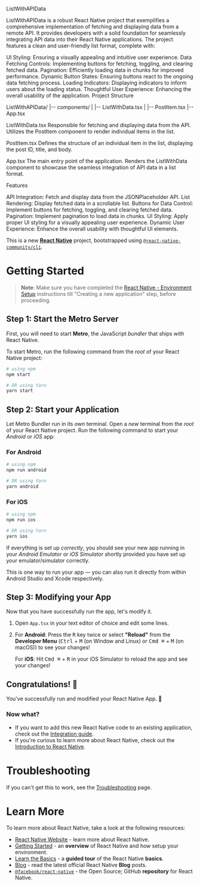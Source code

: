 
ListWithAPIData

ListWithAPIData is a robust React Native project that exemplifies a comprehensive implementation of fetching and displaying data from a remote API. It provides developers with a solid foundation for seamlessly integrating API data into their React Native applications. The project features a clean and user-friendly list format, complete with:

UI Styling: Ensuring a visually appealing and intuitive user experience.
Data Fetching Controls: Implementing buttons for fetching, toggling, and clearing fetched data.
Pagination: Efficiently loading data in chunks for improved performance.
Dynamic Button States: Ensuring buttons react to the ongoing data fetching process.
Loading Indicators: Displaying indicators to inform users about the loading status.
Thoughtful User Experience: Enhancing the overall usability of the application.
Project Structure

ListWithAPIData/
|-- components/
| |-- ListWithData.tsx
| |-- PostItem.tsx
|-- App.tsx



ListWithData.tsx
Responsible for fetching and displaying data from the API. Utilizes the PostItem component to render individual items in the list.

PostItem.tsx
Defines the structure of an individual item in the list, displaying the post ID, title, and body.

App.tsx
The main entry point of the application. Renders the ListWithData component to showcase the seamless integration of API data in a list format.

Features

API Integration: Fetch and display data from the JSONPlaceholder API.
List Rendering: Display fetched data in a scrollable list.
Buttons for Data Control: Implement buttons for fetching, toggling, and clearing fetched data.
Pagination: Implement pagination to load data in chunks.
UI Styling: Apply proper UI styling for a visually appealing user experience.
Dynamic User Experience: Enhance the overall usability with thoughtful UI elements.




This is a new [**React Native**](https://reactnative.dev) project, bootstrapped using [`@react-native-community/cli`](https://github.com/react-native-community/cli).

# Getting Started

>**Note**: Make sure you have completed the [React Native - Environment Setup](https://reactnative.dev/docs/environment-setup) instructions till "Creating a new application" step, before proceeding.

## Step 1: Start the Metro Server

First, you will need to start **Metro**, the JavaScript _bundler_ that ships _with_ React Native.

To start Metro, run the following command from the _root_ of your React Native project:

```bash
# using npm
npm start

# OR using Yarn
yarn start
```

## Step 2: Start your Application

Let Metro Bundler run in its _own_ terminal. Open a _new_ terminal from the _root_ of your React Native project. Run the following command to start your _Android_ or _iOS_ app:

### For Android

```bash
# using npm
npm run android

# OR using Yarn
yarn android
```

### For iOS

```bash
# using npm
npm run ios

# OR using Yarn
yarn ios
```

If everything is set up _correctly_, you should see your new app running in your _Android Emulator_ or _iOS Simulator_ shortly provided you have set up your emulator/simulator correctly.

This is one way to run your app — you can also run it directly from within Android Studio and Xcode respectively.

## Step 3: Modifying your App

Now that you have successfully run the app, let's modify it.

1. Open `App.tsx` in your text editor of choice and edit some lines.
2. For **Android**: Press the <kbd>R</kbd> key twice or select **"Reload"** from the **Developer Menu** (<kbd>Ctrl</kbd> + <kbd>M</kbd> (on Window and Linux) or <kbd>Cmd ⌘</kbd> + <kbd>M</kbd> (on macOS)) to see your changes!

   For **iOS**: Hit <kbd>Cmd ⌘</kbd> + <kbd>R</kbd> in your iOS Simulator to reload the app and see your changes!

## Congratulations! :tada:

You've successfully run and modified your React Native App. :partying_face:

### Now what?

- If you want to add this new React Native code to an existing application, check out the [Integration guide](https://reactnative.dev/docs/integration-with-existing-apps).
- If you're curious to learn more about React Native, check out the [Introduction to React Native](https://reactnative.dev/docs/getting-started).

# Troubleshooting

If you can't get this to work, see the [Troubleshooting](https://reactnative.dev/docs/troubleshooting) page.

# Learn More

To learn more about React Native, take a look at the following resources:

- [React Native Website](https://reactnative.dev) - learn more about React Native.
- [Getting Started](https://reactnative.dev/docs/environment-setup) - an **overview** of React Native and how setup your environment.
- [Learn the Basics](https://reactnative.dev/docs/getting-started) - a **guided tour** of the React Native **basics**.
- [Blog](https://reactnative.dev/blog) - read the latest official React Native **Blog** posts.
- [`@facebook/react-native`](https://github.com/facebook/react-native) - the Open Source; GitHub **repository** for React Native.
